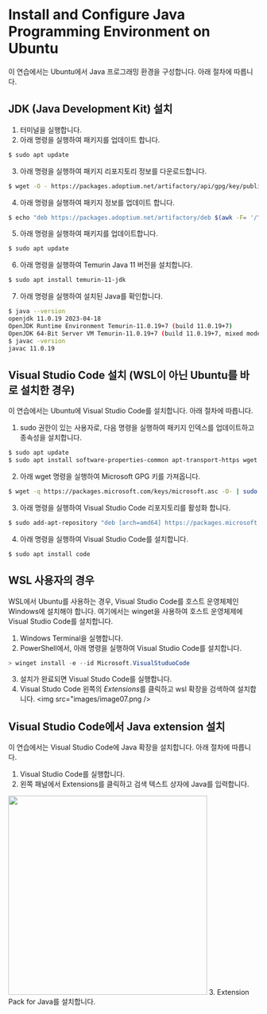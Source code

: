 # Install and Configure Java Programming Environment on Ubuntu
이 연습에서는 Ubuntu에서 Java 프로그래밍 환경을 구성합니다. 아래 절차에 따릅니다.

## JDK (Java Development Kit) 설치
1. 터미널을 실행합니다.
2. 아래 명령을 실행하여 패키지를 업데이트 합니다.
```bash
$ sudo apt update
```
3. 아래 명령을 실행하여 패키지 리포지토리 정보를 다운로드합니다.
```bash
$ wget -O - https://packages.adoptium.net/artifactory/api/gpg/key/public | sudo apt-key add -
```
4. 아래 명령을 실행하여 패키지 정보를 업데이트 합니다.
```bash
$ echo "deb https://packages.adoptium.net/artifactory/deb $(awk -F= '/^VERSION_CODENAME/{print$2}' /etc/os-release) main" | sudo tee /etc/apt/sources.list.d/adoptium.list
```
5. 아래 명령을 실행하여 패키지를 업데이트합니다.
```bash
$ sudo apt update
```
6. 아래 명령을 실행하여 Temurin Java 11 버전을 설치합니다.
```bash
$ sudo apt install temurin-11-jdk
```
7. 아래 명령을 실행하여 설치된 Java를 확인합니다.
```bash
$ java --version
openjdk 11.0.19 2023-04-18
OpenJDK Runtime Environment Temurin-11.0.19+7 (build 11.0.19+7)
OpenJDK 64-Bit Server VM Temurin-11.0.19+7 (build 11.0.19+7, mixed mode)
$ javac -version
javac 11.0.19
```

## Visual Studio Code 설치 (WSL이 아닌 Ubuntu를 바로 설치한 경우)
이 연습에서는 Ubuntu에 Visual Studio Code를 설치합니다. 아래 절차에 따릅니다.

1. sudo 권한이 있는 사용자로, 다음 명령을 실행하여 패키지 인덱스를 업데이트하고 종속성을 설치합니다.
```bash
$ sudo apt update
$ sudo apt install software-properties-common apt-transport-https wget
```
2. 아래 wget 명령을 실행하여 Microsoft GPG 키를 가져옵니다.
```bash
$ wget -q https://packages.microsoft.com/keys/microsoft.asc -O- | sudo apt-key add -
```
3. 아래 명령을 실행하여 Visual Studio Code 리포지토리를 활성화 합니다.
```bash
$ sudo add-apt-repository "deb [arch=amd64] https://packages.microsoft.com/repos/vscode stable main"
```
4. 아래 명령을 실행하여 Visual Studio Code를 설치합니다.
```
$ sudo apt install code
```

## WSL 사용자의 경우
WSL에서 Ubuntu를 사용하는 경우, Visual Studio Code를 호스트 운영체제인 Windows에 설치해야 합니다. 여기에서는 winget을 사용하여 호스트 운영체제에 Visual Studio Code를 설치합니다.

1. Windows Terminal을 실행합니다.
2. PowerShell에서, 아래 명령을 실행하여 Visual Studio Code를 설치합니다.
```powershell
> winget install -e --id Microsoft.VisualStuduoCode
```
3. 설치가 완료되면 Visual Studo Code를 실행합니다.
4. Visual Studo Code 왼쪽의 *Extensions*를 클릭하고 wsl 확장을 검색하여 설치합니다.
<img src="images/image07.png />

## Visual Studio Code에서 Java extension 설치
이 연습에서는 Visual Studio Code에 Java 확장을 설치합니다. 아래 절차에 따릅니다.

1. Visual Studio Code를 실행합니다.
2. 왼쪽 패널에서 Extensions를 클릭하고 검색 텍스트 상자에 Java를 입력합니다.

<img src="images/image02.png" width="400">
3. Extension Pack for Java를 설치합니다.

